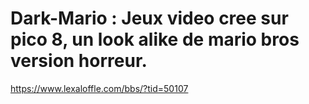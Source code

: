 # Dark-Mario : Jeux video cree sur pico 8, un look alike de mario bros version horreur.
https://www.lexaloffle.com/bbs/?tid=50107
